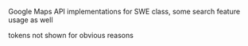 Google Maps API implementations for SWE class, some search feature usage as well

tokens not shown for obvious reasons
